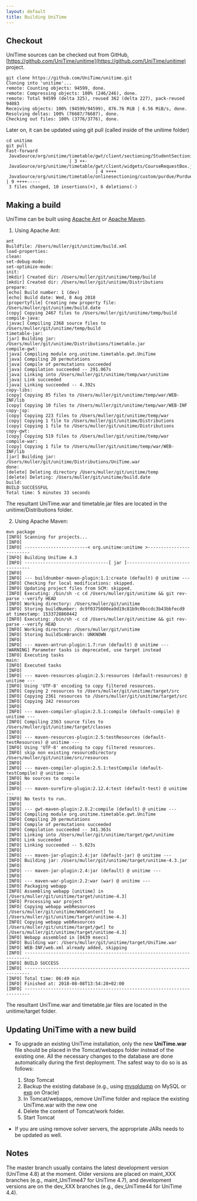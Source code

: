 ```yaml
---
layout: default
title: Building UniTime
---
```



## Checkout


 UniTime sources can be checked out from GitHub, [https://github.com/UniTime/unitime](https://github.com/UniTime/unitime) project.
```
git clone https://github.com/UniTime/unitime.git
Cloning into 'unitime'...
remote: Counting objects: 94599, done.
remote: Compressing objects: 100% (246/246), done.
remote: Total 94599 (delta 325), reused 362 (delta 227), pack-reused 94083
Receiving objects: 100% (94599/94599), 876.76 MiB | 6.56 MiB/s, done.
Resolving deltas: 100% (76687/76687), done.
Checking out files: 100% (3776/3776), done.
```


 Later on, it can be updated using git pull (called inside of the unitime folder)
```
cd unitime
git pull
Fast-forward
 JavaSource/org/unitime/timetable/gwt/client/sectioning/StudentSectioningWidget.java                         | 3 ++-
 JavaSource/org/unitime/timetable/gwt/client/widgets/CourseRequestBox.java                                   | 4 ++++
 JavaSource/org/unitime/timetable/onlinesectioning/custom/purdue/PurdueCourseRequestsValidationProvider.java | 9 ++++-----
 3 files changed, 10 insertions(+), 6 deletions(-)
```

## Making a build


 UniTime can be built using [Apache Ant](https://ant.apache.org/) or [Apache Maven](https://maven.apache.org/).


 1. Using Apache Ant:
```
ant
Buildfile: /Users/muller/git/unitime/build.xml
load-properties:
clean:
set-debug-mode:
set-optimize-mode:
init:
[mkdir] Created dir: /Users/muller/git/unitime/temp/build
[mkdir] Created dir: /Users/muller/git/unitime/Distributions
prepare:
[echo] Build number: 1 (dev)
[echo] Build date: Wed, 8 Aug 2018
[propertyfile] Creating new property file: /Users/muller/git/unitime/build.date
[copy] Copying 2467 files to /Users/muller/git/unitime/temp/build
compile-java:
[javac] Compiling 2368 source files to /Users/muller/git/unitime/temp/build
timetable-jar:
[jar] Building jar: /Users/muller/git/unitime/Distributions/timetable.jar
compile-gwt:
[java] Compiling module org.unitime.timetable.gwt.UniTime
[java] Compiling 20 permutations
[java] Compile of permutations succeeded
[java] Compilation succeeded -- 291.067s
[java] Linking into /Users/muller/git/unitime/temp/war/unitime
[java] Link succeeded
[java] Linking succeeded -- 4.392s
copy-libs:
[copy] Copying 85 files to /Users/muller/git/unitime/temp/war/WEB-INF/lib
[copy] Copying 10 files to /Users/muller/git/unitime/temp/war/WEB-INF
copy-jsp:
[copy] Copying 223 files to /Users/muller/git/unitime/temp/war
[copy] Copying 1 file to /Users/muller/git/unitime/Distributions
[copy] Copying 1 file to /Users/muller/git/unitime/Distributions
copy-gwt:
[copy] Copying 519 files to /Users/muller/git/unitime/temp/war
compile-war:
[copy] Copying 1 file to /Users/muller/git/unitime/temp/war/WEB-INF/lib
[jar] Building jar: /Users/muller/git/unitime/Distributions/UniTime.war
done:
[delete] Deleting directory /Users/muller/git/unitime/temp
[delete] Deleting: /Users/muller/git/unitime/build.date
build:
BUILD SUCCESSFUL
Total time: 5 minutes 33 seconds
```


 The resultant UniTime.war and timetable.jar files are located in the unitime/Distributions folder.


 2. Using Apache Maven:
```
mvn package
[INFO] Scanning for projects...
[INFO]
[INFO] ------------------------< org.unitime:unitime >-------------------------
[INFO] Building UniTime 4.3
[INFO] --------------------------------[ jar ]---------------------------------
[INFO]
[INFO] --- buildnumber-maven-plugin:1.1:create (default) @ unitime ---
[INFO] Checking for local modifications: skipped.
[INFO] Updating project files from SCM: skipped.
[INFO] Executing: /bin/sh -c cd /Users/muller/git/unitime && git rev-parse --verify HEAD
[INFO] Working directory: /Users/muller/git/unitime
[INFO] Storing buildNumber: dc9f0375600ea9d19c81b9c0bccdc3b43bbfecd9 at timestamp: 1533728860442
[INFO] Executing: /bin/sh -c cd /Users/muller/git/unitime && git rev-parse --verify HEAD
[INFO] Working directory: /Users/muller/git/unitime
[INFO] Storing buildScmBranch: UNKNOWN
[INFO]
[INFO] --- maven-antrun-plugin:1.7:run (default) @ unitime ---
[WARNING] Parameter tasks is deprecated, use target instead
[INFO] Executing tasks
main:
[INFO] Executed tasks
[INFO]
[INFO] --- maven-resources-plugin:2.5:resources (default-resources) @ unitime ---
[INFO] Using 'UTF-8' encoding to copy filtered resources.
[INFO] Copying 2 resources to /Users/muller/git/unitime/target/src
[INFO] Copying 2361 resources to /Users/muller/git/unitime/target/src
[INFO] Copying 242 resources
[INFO]
[INFO] --- maven-compiler-plugin:2.5.1:compile (default-compile) @ unitime ---
[INFO] Compiling 2363 source files to /Users/muller/git/unitime/target/classes
[INFO]
[INFO] --- maven-resources-plugin:2.5:testResources (default-testResources) @ unitime ---
[INFO] Using 'UTF-8' encoding to copy filtered resources.
[INFO] skip non existing resourceDirectory /Users/muller/git/unitime/src/resources
[INFO]
[INFO] --- maven-compiler-plugin:2.5.1:testCompile (default-testCompile) @ unitime ---
[INFO] No sources to compile
[INFO]
[INFO] --- maven-surefire-plugin:2.12.4:test (default-test) @ unitime ---
[INFO] No tests to run.
[INFO]
[INFO] --- gwt-maven-plugin:2.8.2:compile (default) @ unitime ---
[INFO] Compiling module org.unitime.timetable.gwt.UniTime
[INFO] Compiling 20 permutations
[INFO] Compile of permutations succeeded
[INFO] Compilation succeeded -- 341.363s
[INFO] Linking into /Users/muller/git/unitime/target/gwt/unitime
[INFO] Link succeeded
[INFO] Linking succeeded -- 5.023s
[INFO]
[INFO] --- maven-jar-plugin:2.4:jar (default-jar) @ unitime ---
[INFO] Building jar: /Users/muller/git/unitime/target/unitime-4.3.jar
[INFO]
[INFO] --- maven-jar-plugin:2.4:jar (default) @ unitime ---
[INFO]
[INFO] --- maven-war-plugin:2.2:war (war) @ unitime ---
[INFO] Packaging webapp
[INFO] Assembling webapp [unitime] in [/Users/muller/git/unitime/target/unitime-4.3]
[INFO] Processing war project
[INFO] Copying webapp webResources [/Users/muller/git/unitime/WebContent] to [/Users/muller/git/unitime/target/unitime-4.3]
[INFO] Copying webapp webResources [/Users/muller/git/unitime/target/gwt] to [/Users/muller/git/unitime/target/unitime-4.3]
[INFO] Webapp assembled in [8439 msecs]
[INFO] Building war: /Users/muller/git/unitime/target/UniTime.war
[INFO] WEB-INF/web.xml already added, skipping
[INFO] ------------------------------------------------------------------------
[INFO] BUILD SUCCESS
[INFO] ------------------------------------------------------------------------
[INFO] Total time: 06:49 min
[INFO] Finished at: 2018-08-08T13:54:28+02:00
[INFO] ------------------------------------------------------------------------
```


 The resultant UniTime.war and timetable.jar files are located in the unitime/target folder.

## Updating UniTime with a new build 

* To upgrade an existing UniTime installation, only the new **UniTime.war** file should be placed in the Tomcat/webapps folder instead of the existing one. All the necessary changes to the database are done automatically during the first deployment. The safest way to do so is as follows:
	1. Stop Tomcat
	2. Backup the existing database (e.g., using [mysqldump](http://dev.mysql.com/doc/refman/5.5/en/mysqldump.html) on MySQL or [exp](http://wiki.oracle.com/page/Oracle+export+and+import+) on Oracle)
	3. In Tomcat/webapps, remove UniTime folder and replace the existing UniTime.war with the new one
	4. Delete the content of Tomcat/work folder.
	5. Start Tomcat

* If you are using remove solver servers, the appropriate JARs needs to be updated as well.

## Notes


 The master branch usually contains the latest development version (UniTime 4.8) at the moment. Older versions are placed on maint_XXX branches (e.g., maint_UniTime47 for UniTime 4.7), and development versions are on the dev_XXX branches (e.g., dev_UniTime44 for UniTime 4.4).
